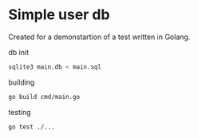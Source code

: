 # Simple user db

Created for a demonstartion of a test written in Golang.

db init

```bash
sqlite3 main.db < main.sql
```

building

```bash
go build cmd/main.go
```

testing

```bash
go test ./...
```
